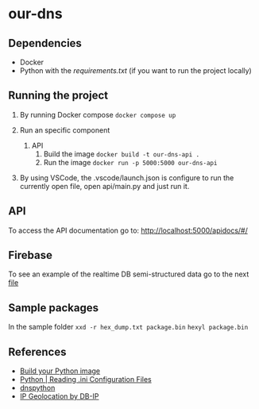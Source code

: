 # our-dns

## Dependencies

- Docker
- Python with the _requirements.txt_ (if you want to run the project locally)

## Running the project

1. By running Docker compose `docker compose up`

2. Run an specific component

   1. API
      1. Build the image `docker build -t our-dns-api .`
      2. Run the image `docker run -p 5000:5000 our-dns-api`

3. By using VSCode, the .vscode/launch.json is configure to run the currently open file, open api/main.py and just run it.

## API

To access the API documentation go to:
[http://localhost:5000/apidocs/#/](http://localhost:5000/apidocs/#/)

## Firebase

To see an example of the realtime DB semi-structured data go to the next [file](/firebasedb/our-dns-default-rtdb-export.json)

## Sample packages

In the sample folder
`xxd -r hex_dump.txt package.bin`
`hexyl package.bin`

## References

- [Build your Python image](https://docs.docker.com/language/python/build-images/)
- [Python | Reading .ini Configuration Files](https://www.geeksforgeeks.org/python-reading-ini-configuration-files/)
- [dnspython](https://www.dnspython.org/)
- [IP Geolocation by DB-IP](https://db-ip.com)
